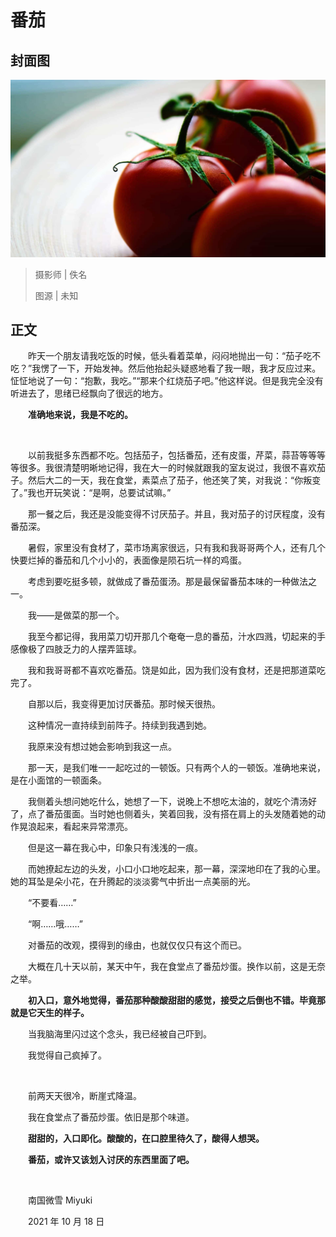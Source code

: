 # 番茄

## 封面图

![](https://raw.githubusercontent.com/TinySnow/GithubImageHosting/main/blog/articles/literature/tomatoes-plate_1920x1080.jpg)

> 摄影师 | 佚名
>
> 图源 | 未知

## 正文

　　昨天一个朋友请我吃饭的时候，低头看着菜单，闷闷地抛出一句：“茄子吃不吃？”我愣了一下，开始发神。然后他抬起头疑惑地看了我一眼，我才反应过来。怔怔地说了一句：“抱歉，我吃。”“那来个红烧茄子吧。”他这样说。但是我完全没有听进去了，思绪已经飘向了很远的地方。

　　**准确地来说，我是不吃的。**

<br />

　　以前我挺多东西都不吃。包括茄子，包括番茄，还有皮蛋，芹菜，蒜苔等等等等很多。我很清楚明晰地记得，我在大一的时候就跟我的室友说过，我很不喜欢茄子。然后大二的一天，我在食堂，素菜点了茄子，他还笑了笑，对我说：“你叛变了。”我也开玩笑说：“是啊，总要试试嘛。”

　　那一餐之后，我还是没能变得不讨厌茄子。并且，我对茄子的讨厌程度，没有番茄深。

　　暑假，家里没有食材了，菜市场离家很远，只有我和我哥哥两个人，还有几个快要烂掉的番茄和几个小小的，表面像是陨石坑一样的鸡蛋。

　　考虑到要吃挺多顿，就做成了番茄蛋汤。那是最保留番茄本味的一种做法之一。

　　我——是做菜的那一个。

　　我至今都记得，我用菜刀切开那几个奄奄一息的番茄，汁水四溅，切起来的手感像极了四肢乏力的人摆弄篮球。

　　我和我哥哥都不喜欢吃番茄。饶是如此，因为我们没有食材，还是把那道菜吃完了。

　　自那以后，我变得更加讨厌番茄。那时候天很热。

　　这种情况一直持续到前阵子。持续到我遇到她。

　　我原来没有想过她会影响到我这一点。

　　那一天，是我们唯一一起吃过的一顿饭。只有两个人的一顿饭。准确地来说，是在小面馆的一顿面条。

　　我侧着头想问她吃什么，她想了一下，说晚上不想吃太油的，就吃个清汤好了，点了番茄蛋面。当时她也侧着头，笑着回我，没有搭在肩上的头发随着她的动作晃浪起来，看起来异常漂亮。

　　但是这一幕在我心中，印象只有浅浅的一痕。

　　而她撩起左边的头发，小口小口地吃起来，那一幕，深深地印在了我的心里。她的耳坠是朵小花，在升腾起的淡淡雾气中折出一点美丽的光。

　　“不要看……”

　　“啊……哦……”

　　对番茄的改观，摸得到的缘由，也就仅仅只有这个而已。

　　大概在几十天以前，某天中午，我在食堂点了番茄炒蛋。换作以前，这是无奈之举。

　　**初入口，意外地觉得，番茄那种酸酸甜甜的感觉，接受之后倒也不错。毕竟那就是它天生的样子。**

　　当我脑海里闪过这个念头，我已经被自己吓到。

　　我觉得自己疯掉了。

<br />

　　前两天天很冷，断崖式降温。

　　我在食堂点了番茄炒蛋。依旧是那个味道。

　　**甜甜的，入口即化。酸酸的，在口腔里待久了，酸得人想哭。**

　　**番茄，或许又该划入讨厌的东西里面了吧。**

<br />

　　南国微雪 Miyuki

　　2021 年 10 月 18 日